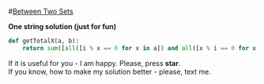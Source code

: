 #[Between Two Sets](https://www.hackerrank.com/challenges/between-two-sets/problem)

**One string solution (just for fun)**
<br>
```python
def getTotalX(a, b):
    return sum([all([i % x == 0 for x in a]) and all([x % i == 0 for x in b]) for i in range(max(a), min(b) + 1)])
```

If it is useful for you - I am happy. Please, press **star**.
<br>
If you know, how to make my solution better - please, text me.
